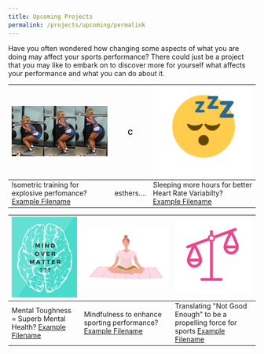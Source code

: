```yaml
---
title: Upcoming Projects
permalink: /projects/upcoming/permalink
---
```

Have you often wondered how changing some aspects of what you are doing may affect your sports performance? There could just be a project that you may like to embark on to discover more for yourself what affects your performance and what you can do about it. 



| ![Alt text for image on Isomer site](/images/projects-images/JC%20Sqauts.png) | C | ![Alt text for image on Isomer site](/images/projects-images/SH%20Sleep.png) |
| -------- | -------- | -------- |
| Isometric training for explosive perfomance?[Example Filename](/files/projects-synopsis/upcoming-projects/GL%20Isometrics%20Squats%20and%20Vertical%20Jump%20Performance.pdf)  | esthers....    | Sleeping more hours for better Heart Rate Variabilty? [Example Filename](/files/projects-synopsis/upcoming-projects/GL%20HRV%20and%20Sleep.pdf)  |



|![Alt text for image on Isomer site](/images/projects-images/SH%20mind%20over%20matter.png)  | ![Alt text for image on Isomer site](/images/projects-images/SH%20mindfulness.png) | ![Alt text for image on Isomer site](/images/projects-images/SH%20Tipping%20Scale.png) |
| -------- | -------- | -------- |
|  Mental Toughness = Superb Mental Health? [Example Filename](/files/projects-synopsis/upcoming-projects/GL%20Mental%20Health%20Youth%20Athlete.pdf)     | Mindfulness to enhance sporting performance?   [Example Filename](/files/projects-synopsis/upcoming-projects/GL%20Mindfulness%20in%20Sports%20Performance.pdf) |  Translating "Not Good Enough" to be a propelling force for sports [Example Filename](/files/projects-synopsis/upcoming-projects/GL%20on%20being%20Good%20Enough.pdf) |